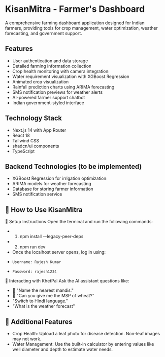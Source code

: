 # KisanMitra - Farmer's Dashboard

A comprehensive farming dashboard application designed for Indian farmers, providing tools for crop management, water optimization, weather forecasting, and government support.

## Features

- User authentication and data storage
- Detailed farming information collection
- Crop health monitoring with camera integration
- Water requirement visualization with XGBoost Regression
- Animated crop visualization
- Rainfall prediction charts using ARIMA forecasting
- SMS notification previews for weather alerts
- AI-powered farmer support chatbot
- Indian government-styled interface

## Technology Stack

- Next.js 14 with App Router
- React 18
- Tailwind CSS
- shadcn/ui components
- TypeScript

## Backend Technologies (to be implemented)

- XGBoost Regression for irrigation optimization
- ARIMA models for weather forecasting
- Database for storing farmer information
- SMS notification service

## 🚀 How to Use KisanMitra
🔧 Setup Instructions
Open the terminal and run the following commands:
- 1. npm install --legacy-peer-deps
- 2. npm run dev
- Once the localhost server opens, log in using:
-     Username: Rajesh Kumar
-     Password: rajesh1234
💬 Interacting with KhetPal
Ask the AI assistant questions like:

- 🏬 "Name the nearest mandis."
- 🌾 "Can you give me the MSP of wheat?"
- "Switch to Hindi language."
- "What is the weather forecast"

## 🌱 Additional Features
- Crop Health: Upload a leaf photo for disease detection. Non-leaf images may not work.
- Water Management: Use the built-in calculator by entering values like well diameter and depth to estimate water needs.

